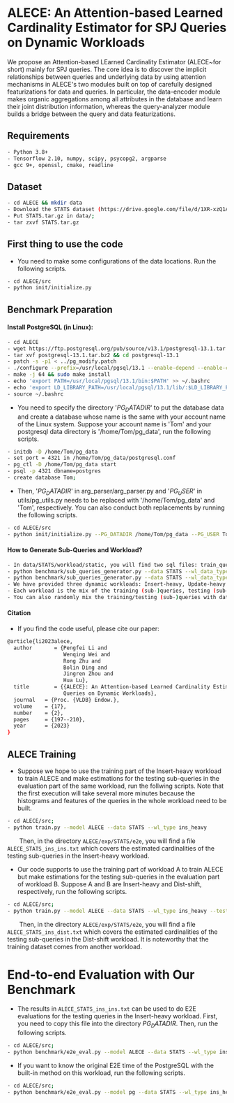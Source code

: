# ALECE: An Attention-based Learned Cardinality Estimator for SPJ Queries on Dynamic Workloads

We propose an Attention-based LEarned Cardinality Estimator (ALECE~for short) mainly for SPJ queries. The core idea is to discover the implicit relationships between queries and underlying data by using attention mechanisms in ALECE's two modules built on top of carefully designed featurizations for data and queries. In particular, the data-encoder module makes organic aggregations among all attributes in the database and learn their joint distribution information, whereas the query-analyzer module builds a bridge between the query and data featurizations.

## Requirements

```bash
- Python 3.8+
- Tensorflow 2.10, numpy, scipy, psycopg2, argparse
- gcc 9+, openssl, cmake, readline
```

## Dataset

```bash
- cd ALECE && mkdir data
- Download the STATS dataset (https://drive.google.com/file/d/1XR-xzQ1Ablqv5-LInRPp67PeXbeX_s4c/view?usp=sharing)
- Put STATS.tar.gz in data/;
- tar zxvf STATS.tar.gz
```


## First thing to use the code
- You need to make some configurations of the data locations. Run the following scripts.
```bash
- cd ALECE/src
- python init/initialize.py
```



## Benchmark Preparation

#### Install PostgreSQL (in Linux):

```bash
- cd ALECE
- wget https://ftp.postgresql.org/pub/source/v13.1/postgresql-13.1.tar.bz2
- tar xvf postgresql-13.1.tar.bz2 && cd postgresql-13.1
- patch -s -p1 < ../pg_modify.patch
- ./configure --prefix=/usr/local/pgsql/13.1 --enable-depend --enable-cassert --enable-debug CFLAGS="-ggdb -O0"
- make -j 64 && sudo make install
- echo 'export PATH=/usr/local/pgsql/13.1/bin:$PATH' >> ~/.bashrc
- echo 'export LD_LIBRARY_PATH=/usr/local/pgsql/13.1/lib/:$LD_LIBRARY_PATH' >> ~/.bashrc
- source ~/.bashrc
```
- You need to specify the directory '$PG_DATADIR$' to put the database data and create a database whose name is the same with your account name of the Linux system. Suppose your account name is 'Tom' and your postgresql data directory is '/home/Tom/pg_data', run the following scripts.
```bash
- initdb -D /home/Tom/pg_data
- set port = 4321 in /home/Tom/pg_data/postgresql.conf
- pg_ctl -D /home/Tom/pg_data start
- psql -p 4321 dbname=postgres
- create database Tom;
```

- Then, '$PG_DATADIR$' in arg_parser/arg_parser.py and '$PG_USER$' in utils/pg_utils.py needs to be replaced with '/home/Tom/pg_data' and 'Tom', respectively.
You can also conduct both replacements by running the following scripts.
```bash
- cd ALECE/src
- python init/initialize.py --PG_DATADIR /home/Tom/pg_data --PG_USER Tom
```

#### How to Generate Sub-Queries and Workload?

```bash
- In data/STATS/workload/static, you will find two sql files: train_queries.sql and test_queries.sql.
- python benchmark/sub_queries_generator.py --data STATS --wl_data_type train (for train_queries.sql) 
- python benchmark/sub_queries_generator.py --data STATS --wl_data_type train (for test_queries.sql)
- We have provided three dynamic workloads: Insert-heavy, Update-heavy and Dist-shift. 
- Each workload is the mix of the training (sub-)queries, testing (sub-)queries and insert/delete/update statements.
- You can also randomly mix the training/testing (sub-)queries with data manipulation statements to build your own dynamic workload.
```

#### Citation
- If you find the code useful, please cite our paper:

```bash
@article{li2023alece,
  author       = {Pengfei Li and
                  Wenqing Wei and
                  Rong Zhu and
                  Bolin Ding and
                  Jingren Zhou and
                  Hua Lu},
  title        = {{ALECE}: An Attention-based Learned Cardinality Estimator for {SPJ}
                  Queries on Dynamic Workloads},
  journal   = {Proc. {VLDB} Endow.},
  volume    = {17},
  number    = {2},
  pages     = {197--210},
  year      = {2023}
}


```

## ALECE Training
- Suppose we hope to use the training part of the Insert-heavy workload to train ALECE and make estimations for the testing sub-queries in the evaluation part of the same workload, run the follwing scripts. Note that the first execution will take several more minutes because the histograms and features of the queries in the whole workload need to be built.
```bash
- cd ALECE/src;
- python train.py --model ALECE --data STATS --wl_type ins_heavy
```
&nbsp;&nbsp;&nbsp;&nbsp;&nbsp;&nbsp;
Then, in the directory `ALECE/exp/STATS/e2e`, you will find a file `ALECE_STATS_ins_ins.txt` which covers the estimated cardinalities of the testing sub-queries in the Insert-heavy workload.

- Our code supports to use the training part of workload A to train ALECE but make estimations for the testing sub-queries in the evaluation part of workload B. Suppose A and B are Insert-heavy and Dist-shift, respectively, run the following scripts.

```bash
- cd ALECE/src;
- python train.py --model ALECE --data STATS --wl_type ins_heavy --test_wl_type dist_shit
```
&nbsp;&nbsp;&nbsp;&nbsp;&nbsp;&nbsp;
Then, in the directory `ALECE/exp/STATS/e2e`, you will find a file `ALECE_STATS_ins_dist.txt` which covers the estimated cardinalities of the testing sub-queries in the Dist-shift workload.
It is noteworthy that the training dataset comes from another workload.

# End-to-end Evaluation with Our Benchmark
- The results in `ALECE_STATS_ins_ins.txt` can be used to do E2E evaluations for the testing queries in the Insert-heavy workload. First, you need to copy this file into the directory $PG_DATADIR$. Then, run the following scripts.

```bash
- cd ALECE/src;
- python benchmark/e2e_eval.py --model ALECE --data STATS --wl_type ins_heavy
```

- If you want to know the original E2E time of the PostgreSQL with the built-in method on this workload, run the following scripts.
```bash
- cd ALECE/src;
- python benchmark/e2e_eval.py --model pg --data STATS --wl_type ins_heavy
```

